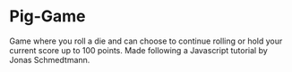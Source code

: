 # Pig-Game
Game where you roll a die and can choose to continue rolling or hold your current score up to 100 points. Made following a Javascript tutorial by Jonas Schmedtmann.
